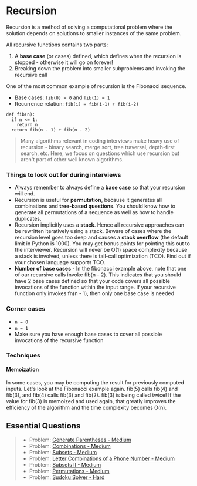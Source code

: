 # Recursion

Recursion is a method of solving a computational problem where the solution depends on solutions to smaller instances of the same problem.

All recursive functions contains two parts:

1. A **base case** (or cases) defined, which defines when the recursion is stopped - otherwise it will go on forever!
2. Breaking down the problem into smaller subproblems and invoking the recursive call

One of the most common example of recursion is the Fibonacci sequence.

- Base cases: `fib(0) = 0` and `fib(1) = 1`
- Recurrence relation: `fib(i) = fib(i-1) + fib(i-2)`

```
def fib(n):
  if n <= 1:
    return n
  return fib(n - 1) + fib(n - 2)
```

> Many algorithms relevant in coding interviews make heavy use of recursion - binary search, merge sort, tree traversal, depth-first search, etc. Here, we focus on questions which use recursion but aren't part of other well known algorithms.

### Things to look out for during interviews

- Always remember to always define a **base case** so that your recursion will end.
- Recursion is useful for **permutation**, because it generates all combinations and **tree-based questions**. You should know how to generate all permutations of a sequence as well as how to handle duplicates.
- Recursion implicitly uses a **stack**. Hence all recursive approaches can be rewritten iteratively using a stack. Beware of cases where the recursion level goes too deep and causes a **stack overflow** (the default limit in Python is 1000). You may get bonus points for pointing this out to the interviewer. Recursion will never be O(1) space complexity because a stack is involved, unless there is tail-call optimization (TCO). Find out if your chosen language supports TCO.
- **Number of base cases** - In the fibonacci example above, note that one of our recursive calls invoke fib(n - 2). This indicates that you should have 2 base cases defined so that your code covers all possible invocations of the function within the input range. If your recursive function only invokes fn(n - 1), then only one base case is needed


### Corner cases​

- `n = 0`
- `n = 1`
- Make sure you have enough base cases to cover all possible invocations of the recursive function


### Techniques

#### Memoization

In some cases, you may be computing the result for previously computed inputs. Let's look at the Fibonacci example again. fib(5) calls fib(4) and fib(3), and fib(4) calls fib(3) and fib(2). fib(3) is being called twice! If the value for fib(3) is memoized and used again, that greatly improves the efficiency of the algorithm and the time complexity becomes O(n).


## Essential Questions

> - Problem: [Generate Parentheses - Medium](https://leetcode.com/problems/generate-parentheses/)
> - Problem: [Combinations - Medium](https://leetcode.com/problems/combinations/)
> - Problem: [Subsets - Medium](https://leetcode.com/problems/subsets/)
> - Problem: [Letter Combinations of a Phone Number - Medium](https://leetcode.com/problems/letter-combinations-of-a-phone-number/)
> - Problem: [Subsets II - Medium](https://leetcode.com/problems/subsets-ii/)
> - Problem: [Permutations - Medium](https://leetcode.com/problems/permutations/)
> - Problem: [Sudoku Solver - Hard](https://leetcode.com/problems/sudoku-solver/)
















